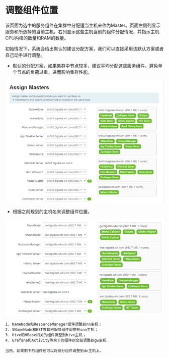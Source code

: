 # 调整组件位置

该页面为选中的服务组件在集群中分配适当主机来作为Master。页面左侧列显示服务和所选择的当前主机，右列显示这些主机当前的组件分配情况，并指示主机CPU内核的数量和RAM的数量。

初始情况下，系统会给出默认的建议分配方案，我们可以直接采用该默认方案或者自己动手进行调整。

* 默认的分配方案，如果集群中节点较多，建议平均分配这些服务组件，避免单个节点的负荷过重，进而影响集群性能。

![](/assets/4.8-default.png)

* 根据之前规划的主机名来调整组件位置。

![](/assets/4.8-adjustment.png)

```
1. NameNode和ResourceManager组件调整到nn主机；
2. SNameNode和HST等其他服务组件调整到snn主机；
3. Hive和HBase相关的组件调整到hive主机；
4. Grafana和Activity等余下的组件则全部调整到gw主机

当然，如果剩下的组件也可以将部分组件调整到dn主机上。
```



